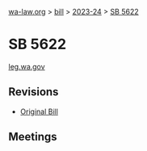 [wa-law.org](/) > [bill](/bill/) > [2023-24](/bill/2023-24/) > [SB 5622](/bill/2023-24/sb/5622/)

# SB 5622
[leg.wa.gov](https://app.leg.wa.gov/billsummary?BillNumber=5622&Year=2023&Initiative=false)

## Revisions
* [Original Bill](1/)

## Meetings